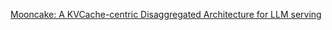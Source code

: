 

[Mooncake: A KVCache-centric Disaggregated Architecture for LLM serving](https://arxiv.org/pdf/2407.00079)
